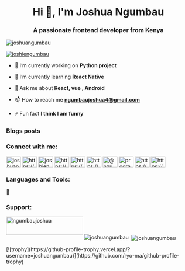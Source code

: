 <h1 align="center">Hi 👋, I'm Joshua Ngumbau</h1>
<h3 align="center">A passionate frontend developer from Kenya</h3>

<p align="left"> <img src="https://komarev.com/ghpvc/?username=joshuangumbau&label=Profile%20views&color=0e75b6&style=flat" alt="joshuangumbau" /> </p>


<p align="left"> <a href="https://twitter.com/joshiengumbau" target="blank"><img src="https://img.shields.io/twitter/follow/joshiengumbau?logo=twitter&style=for-the-badge" alt="joshiengumbau" /></a> </p>

- 🔭 I’m currently working on **Python project**

- 🌱 I’m currently learning **React Native**

- 💬 Ask me about **React, vue , Android**

- 📫 How to reach me **ngumbaujoshua4@gmail.com**

- ⚡ Fun fact **I think I am funny**

### Blogs posts
<!-- BLOG-POST-LIST:START -->
<!-- BLOG-POST-LIST:END -->

<h3 align="left">Connect with me:</h3>
<p align="left">
<a href="https://codepen.io/joshuangumbau" target="blank"><img align="center" src="https://raw.githubusercontent.com/rahuldkjain/github-profile-readme-generator/master/src/images/icons/Social/codepen.svg" alt="joshuangumbau" height="30" width="40" /></a>
<a href="https://dev.to/https://dev.to/joshuangumbau" target="blank"><img align="center" src="https://raw.githubusercontent.com/rahuldkjain/github-profile-readme-generator/master/src/images/icons/Social/devto.svg" alt="https://dev.to/joshuangumbau" height="30" width="40" /></a>
<a href="https://twitter.com/joshiengumbau" target="blank"><img align="center" src="https://raw.githubusercontent.com/rahuldkjain/github-profile-readme-generator/master/src/images/icons/Social/twitter.svg" alt="joshiengumbau" height="30" width="40" /></a>
<a href="https://linkedin.com/in/https://www.linkedin.com/in/joshua-ngumbau/" target="blank"><img align="center" src="https://raw.githubusercontent.com/rahuldkjain/github-profile-readme-generator/master/src/images/icons/Social/linked-in-alt.svg" alt="https://www.linkedin.com/in/joshua-ngumbau/" height="30" width="40" /></a>
<a href="https://stackoverflow.com/users/https://stackoverflow.com/users/12483821/joshua" target="blank"><img align="center" src="https://raw.githubusercontent.com/rahuldkjain/github-profile-readme-generator/master/src/images/icons/Social/stack-overflow.svg" alt="https://stackoverflow.com/users/12483821/joshua" height="30" width="40" /></a>
<a href="https://fb.com/https://www.facebook.com/joshiengumbau" target="blank"><img align="center" src="https://raw.githubusercontent.com/rahuldkjain/github-profile-readme-generator/master/src/images/icons/Social/facebook.svg" alt="https://www.facebook.com/joshiengumbau" height="30" width="40" /></a>
<a href="https://medium.com/@ngumbaujoshua4" target="blank"><img align="center" src="https://raw.githubusercontent.com/rahuldkjain/github-profile-readme-generator/master/src/images/icons/Social/medium.svg" alt="@ngumbaujoshua4" height="30" width="40" /></a>
<a href="https://www.youtube.com/c/programmingwithjosh" target="blank"><img align="center" src="https://raw.githubusercontent.com/rahuldkjain/github-profile-readme-generator/master/src/images/icons/Social/youtube.svg" alt="programmingwithjosh" height="30" width="40" /></a>
<a href="https://www.hackerrank.com/https://www.hackerrank.com/ngumbaujoshua4" target="blank"><img align="center" src="https://raw.githubusercontent.com/rahuldkjain/github-profile-readme-generator/master/src/images/icons/Social/hackerrank.svg" alt="https://www.hackerrank.com/ngumbaujoshua4" height="30" width="40" /></a>
<a href="/https://dashboard.rss.com/" target="blank"><img align="center" src="https://raw.githubusercontent.com/rahuldkjain/github-profile-readme-generator/master/src/images/icons/Social/rss.svg" alt="https://dashboard.rss.com/" height="30" width="40" /></a>
</p>

<h3 align="left">Languages and Tools:</h3>

🥳

<h3 align="left">Support:</h3>
<p><a href="https://www.buymeacoffee.com/ngumbaujoshua"> <img align="left" src="https://cdn.buymeacoffee.com/buttons/v2/default-yellow.png" height="50" width="210" alt="ngumbaujoshua" /></a></p><br><br>

<p><img align="left" src="https://github-readme-stats.vercel.app/api/top-langs?username=joshuangumbau&show_icons=true&locale=en&layout=compact" alt="joshuangumbau" /></p>

<p>&nbsp;<img align="center" src="https://github-readme-stats.vercel.app/api?username=joshuangumbau&show_icons=true&locale=en" alt="joshuangumbau" /></p>
[![trophy](https://github-profile-trophy.vercel.app/?username=joshuangumbau)](https://github.com/ryo-ma/github-profile-trophy)
